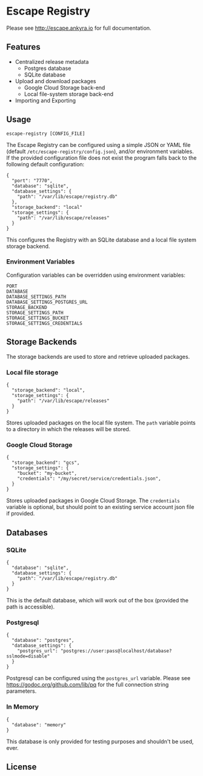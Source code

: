 # Escape Registry

Please see http://escape.ankyra.io for full documentation.

## Features

* Centralized release metadata
  * Postgres database
  * SQLite database
* Upload and download packages
  * Google Cloud Storage back-end
  * Local file-system storage back-end
* Importing and Exporting

## Usage

```
escape-registry [CONFIG_FILE]
```

The Escape Registry can be configured using a simple JSON or YAML file (default
`/etc/escape-registry/config.json`), and/or environment variables. If the
provided configuration file does not exist the program falls back to the
following default configuration: 

```
{
  "port": "7770",
  "database": "sqlite",
  "database_settings": {
    "path": "/var/lib/escape/registry.db"
  },
  "storage_backend": "local"
  "storage_settings": {
    "path": "/var/lib/escape/releases"
  }
}
```

This configures the Registry with an SQLite database and a local file system
storage backend.

### Environment Variables

Configuration variables can be overridden using environment variables:

```
PORT
DATABASE
DATABASE_SETTINGS_PATH
DATABASE_SETTINGS_POSTGRES_URL
STORAGE_BACKEND
STORAGE_SETTINGS_PATH
STORAGE_SETTINGS_BUCKET
STORAGE_SETTINGS_CREDENTIALS
```

## Storage Backends

The storage backends are used to store and retrieve uploaded packages.

### Local file storage

```
{
  "storage_backend": "local",
  "storage_settings": {
    "path": "/var/lib/escape/releases"
  }
}
```

Stores uploaded packages on the local file system.
The `path` variable points to a directory in which the releases will be stored.

### Google Cloud Storage

```
{
  "storage_backend": "gcs",
  "storage_settings": {
    "bucket": "my-bucket",
    "credentials": "/my/secret/service/credentials.json",
  }
}
```

Stores uploaded packages in Google Cloud Storage. 
The `credentials` variable is optional, but should point to an existing service
account json file if provided.

## Databases

### SQLite

```
{
  "database": "sqlite",
  "database_settings": {
    "path": "/var/lib/escape/registry.db"
  }
}
```

This is the default database, which will work out of the box (provided the path
is accessible).


### Postgresql

```
{
  "database": "postgres",
  "database_settings": {
    "postgres_url": "postgres://user:pass@localhost/database?sslmode=disable"
  }
}
```

Postgresql can be configured using the `postgres_url` variable. Please see 
https://godoc.org/github.com/lib/pq for the full connection string parameters.

### In Memory 

```
{
  "database": "memory"
}
```

This database is only provided for testing purposes and shouldn't be used,
ever.

## License
